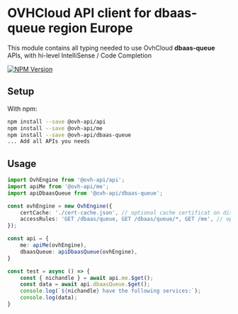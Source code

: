 # OVHCloud API client for **dbaas-queue** region Europe

This module contains all typing needed to use OvhCloud **dbaas-queue** APIs, with hi-level IntelliSense / Code Completion

[![NPM Version](https://img.shields.io/npm/v/@ovh-api/dbaas-queue.svg?style=flat)](https://www.npmjs.org/package/@ovh-api/dbaas-queue)

## Setup

With npm:

```bash
npm install --save @ovh-api/api
npm install --save @ovh-api/me
npm install --save @ovh-api/dbaas-queue
... Add all APIs you needs
```

## Usage

```typescript
import OvhEngine from '@ovh-api/api';
import apiMe from '@ovh-api/me';
import apiDbaasQueue from '@ovh-api/dbaas-queue';

const ovhEngine = new OvhEngine({ 
    certCache: './cert-cache.json', // optional cache certificat on disk.
    accessRules: 'GET /dbaas/queue, GET /dbaas/queue/*, GET /me', // optional limit the requested privileges.
});

const api = {
    me: apiMe(ovhEngine),
    dbaasQueue: apiDbaasQueue(ovhEngine),
}

const test = async () => {
    const { nichandle } = await api.me.$get();
    const data = await api.dbaasQueue.$get();
    console.log(`${nichandle} have the following services:`);
    console.log(data);
}
```
